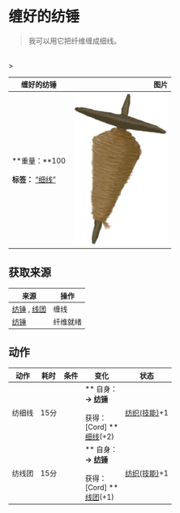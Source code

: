 # 缠好的纺锤  
> 我可以用它把纤维缠成细线。  
<br>  
>   
  
  缠好的纺锤  |   图片   
 ----  |  ----:   
 **重量：**100<br><br>**标签：**	[“细线”](tag_Cord.md)  |  <img decoding="async" src="Sprite/SpindledCord.png" href="a.md" style="max-width:300px;max-height:300px;">   
  
## 获取来源  
来源  |  操作  
----  |  ----  
[纺锤](Spindle.md) , [线团](YarnFiber.md)  |  缠线  
[纺锤](Spindle.md)  |  纤维就绪  
## 动作  
动作  |  耗时  |  条件  |  变化  |  状态  
----  |  ----  |  ----  |  ----  |  ----  
纺细线<br>  |  15分  |    |  ** 自身：**<br>→ [纺锤](Spindle.md)<br><br>** 获得： **<br>** [Cord] **<br>  [细线](CordFiber.md)(+2)<br>  |  [纺织(技能)](Skill_Tailoring.md)+1  
纺线团<br>  |  15分  |    |  ** 自身：**<br>→ [纺锤](Spindle.md)<br><br>** 获得： **<br>** [Cord] **<br>  [线团](YarnFiber.md)(+1)<br>  |  [纺织(技能)](Skill_Tailoring.md)+1  


<script>document.title="缠好的纺锤 - 卡牌生存百科 Card Survival Wiki";</script>